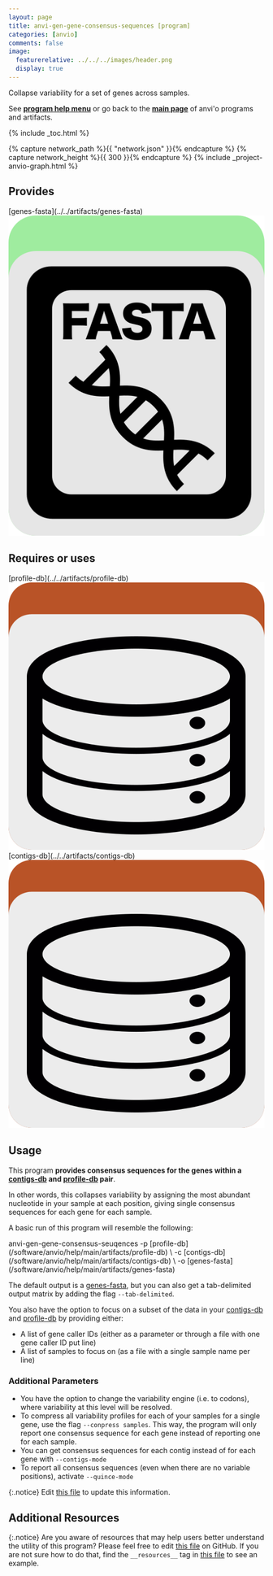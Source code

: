```yaml
---
layout: page
title: anvi-gen-gene-consensus-sequences [program]
categories: [anvio]
comments: false
image:
  featurerelative: ../../../images/header.png
  display: true
---
```


Collapse variability for a set of genes across samples.

See **[program help menu](../../../vignette#anvi-gen-gene-consensus-sequences)** or go back to the **[main page](../../)** of anvi'o programs and artifacts.


{% include _toc.html %}
<div id="svg" class="subnetwork"></div>
{% capture network_path %}{{ "network.json" }}{% endcapture %}
{% capture network_height %}{{ 300 }}{% endcapture %}
{% include _project-anvio-graph.html %}


## Provides

<p style="text-align: left" markdown="1"><span class="artifact-p">[genes-fasta](../../artifacts/genes-fasta) <img src="../../images/icons/FASTA.png" class="artifact-icon-mini" /></span></p>

## Requires or uses

<p style="text-align: left" markdown="1"><span class="artifact-r">[profile-db](../../artifacts/profile-db) <img src="../../images/icons/DB.png" class="artifact-icon-mini" /></span> <span class="artifact-r">[contigs-db](../../artifacts/contigs-db) <img src="../../images/icons/DB.png" class="artifact-icon-mini" /></span></p>

## Usage


This program **provides consensus sequences for the genes within a <span class="artifact-n">[contigs-db](/software/anvio/help/main/artifacts/contigs-db)</span> and <span class="artifact-n">[profile-db](/software/anvio/help/main/artifacts/profile-db)</span> pair**.

In other words, this collapses variability by assigning the most abundant nucleotide in your sample at each position, giving single consensus sequences for each gene for each sample. 

A basic run of this program will resemble the following: 

<div class="codeblock" markdown="1">
anvi&#45;gen&#45;gene&#45;consensus&#45;seuqences &#45;p <span class="artifact&#45;n">[profile&#45;db](/software/anvio/help/main/artifacts/profile&#45;db)</span> \
                                  &#45;c <span class="artifact&#45;n">[contigs&#45;db](/software/anvio/help/main/artifacts/contigs&#45;db)</span> \
                                  &#45;o <span class="artifact&#45;n">[genes&#45;fasta](/software/anvio/help/main/artifacts/genes&#45;fasta)</span> 
</div>

The default output is a <span class="artifact-n">[genes-fasta](/software/anvio/help/main/artifacts/genes-fasta)</span>, but you can also get a tab-delimited output matrix by adding the flag  `--tab-delimited`.

You also have the option to focus on a subset of the data in your <span class="artifact-n">[contigs-db](/software/anvio/help/main/artifacts/contigs-db)</span> and <span class="artifact-n">[profile-db](/software/anvio/help/main/artifacts/profile-db)</span> by providing either: 

- A list of gene caller IDs (either as a parameter or through a file with one gene caller ID put line)
- A list of samples to focus on (as a file with a single sample name per line) 

### Additional Parameters 

- You have the option to change the variability engine (i.e. to codons), where variability at this level will be resolved. 
- To compress all variability profiles for each of your samples for a single gene, use the flag `--conpress samples`. This way, the program will only report one consensus sequence for each gene instead of reporting one for each sample. 
- You can get consensus sequences for each contig instead of for each gene with `--contigs-mode`
- To report all consensus sequences (even when there are no variable positions), activate `--quince-mode`


{:.notice}
Edit [this file](https://github.com/merenlab/anvio/tree/master/anvio/docs/programs/anvi-gen-gene-consensus-sequences.md) to update this information.


## Additional Resources



{:.notice}
Are you aware of resources that may help users better understand the utility of this program? Please feel free to edit [this file](https://github.com/merenlab/anvio/tree/master/bin/anvi-gen-gene-consensus-sequences) on GitHub. If you are not sure how to do that, find the `__resources__` tag in [this file](https://github.com/merenlab/anvio/blob/master/bin/anvi-interactive) to see an example.
